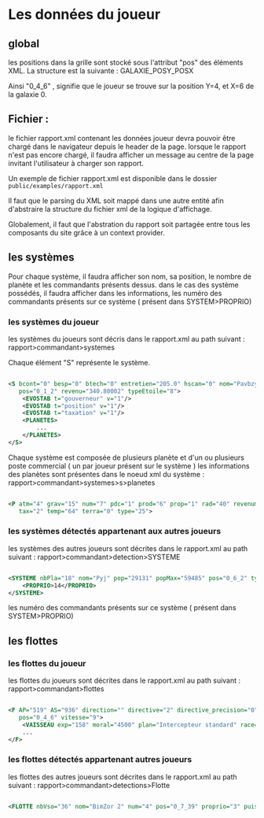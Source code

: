 # Les données du joueur

## global

les positions dans la grille sont stocké sous l'attribut "pos" des éléments XML.
La structure est la suivante : GALAXIE_POSY_POSX

Ainsi "0_4_6" , signifie que le joueur se trouve sur la position Y=4, et X=6 de la galaxie 0.

## Fichier :

le fichier rapport.xml contenant les données joueur devra pouvoir être chargé dans le navigateur depuis le header de la
page.
lorsque le rapport n'est pas encore chargé, il faudra afficher un message au centre de la page invitant l'utilisateur à
charger son rapport.

Un exemple de fichier rapport.xml est disponible dans le dossier `public/examples/rapport.xml`

Il faut que le parsing du XML soit mappé dans une autre entité afin d'abstraire la structure du fichier xml de la
logique d'affichage.

Globalement, il faut que l'abstration du rapport soit partagée entre tous les composants du site grâce à un context
provider.

## les systèmes

Pour chaque système, il faudra afficher son nom, sa position, le nombre de planète et les commandants présents dessus.
dans le cas des système possédés, il faudra afficher dans les informations, les numéro des commandants présents sur ce
système ( présent dans SYSTEM>PROPRIO)

### les systèmes du joueur

les systèmes du joueurs sont décris dans le rapport.xml au path suivant : rapport>commandant>systemes

Chaque élément "S" représente le système.

```xml

<S bcont="0" besp="0" btech="0" entretien="205.0" hscan="0" nom="Pavbzyb" nombrePla="17" pdc="36" politique="3"
   pos="0_1_2" revenu="340.80002" typeEtoile="8">
    <EVOSTAB t="gouverneur" v="1"/>
    <EVOSTAB t="position" v="1"/>
    <EVOSTAB t="taxation" v="1"/>
    <PLANETES>
        ...
    </PLANETES>
</S>
```

Chaque système est composée de plusieurs planète et d'un ou plusieurs poste commercial ( un par joueur présent sur le
système )
les informations des planètes sont présentes dans le noeud xml du système : rapport>commandant>systemes>s>planetes

```xml

<P atm="4" grav="15" num="7" pdc="1" prod="6" prop="1" rad="40" revenumin="0" revolt="0" stab="100" stockmin="8" tai="2"
   tax="2" temp="64" terra="0" type="25">
```

### les systèmes détectés appartenant aux autres joueurs

les systèmes des autres joueurs sont décrites dans le rapport.xml au path suivant : rapport>commandant>detection>SYSTEME

```xml

<SYSTEME nbPla="18" nom="Pyj" pop="29131" popMax="59485" pos="0_6_2" typeEtoile="8">
    <PROPRIO>14</PROPRIO>
</SYSTEME>
```
les numéro des commandants présents sur ce  système ( présent dans SYSTEM>PROPRIO)

## les flottes

### les flottes du joueur
les flottes du joueurs sont décrites dans le rapport.xml au path suivant : rapport>commandant>flottes

```xml

<F AP="519" AS="936" direction="" directive="2" directive_precision="0" hscan="0" nom="Flotte de départ" num="0"
   pos="0_4_6" vitesse="9">
    <VAISSEAU exp="158" moral="4500" plan="Intercepteur standard" race="1" type="Intercepteur standard"/>
    ...
</F>
```

### les flottes détectés appartenant autres joueurs

les flottes des autres joueurs sont décrites dans le rapport.xml au path suivant : rapport>commandant>detections>Flotte

```xml

<FLOTTE nbVso="36" nom="BimZor 2" num="4" pos="0_7_39" proprio="3" puiss="grande"/>
```
